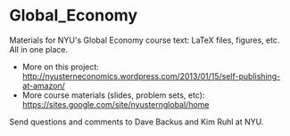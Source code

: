 Global_Economy
==============

Materials for NYU's Global Economy course text:  LaTeX files, figures, etc.  All in one place.  

 * More on this project:  http://nyusterneconomics.wordpress.com/2013/01/15/self-publishing-at-amazon/ 
 * More course materials (slides, problem sets, etc):  https://sites.google.com/site/nyusternglobal/home

Send questions and comments to Dave Backus and Kim Ruhl at NYU.  
